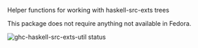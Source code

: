 Helper functions for working with haskell-src-exts trees 

This package does not require anything not available in Fedora.

![ghc-haskell-src-exts-util status](https://copr.fedorainfracloud.org/coprs/dshea/bdcs-haskell-deps/package/ghc-haskell-src-exts-util/status_image/last_build.png)
